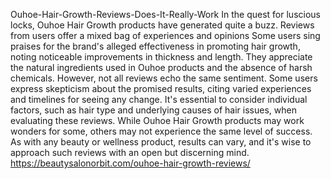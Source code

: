 Ouhoe-Hair-Growth-Reviews-Does-It-Really-Work
In the quest for luscious locks, Ouhoe Hair Growth products have generated quite a buzz. Reviews from users offer a mixed bag of experiences and opinions
Some users sing praises for the brand's alleged effectiveness in promoting hair growth, noting noticeable improvements in thickness and length. They appreciate the natural ingredients used in Ouhoe products and the absence of harsh chemicals. However, not all reviews echo the same sentiment. Some users express skepticism about the promised results, citing varied experiences and timelines for seeing any change. It's essential to consider individual factors, such as hair type and underlying causes of hair issues, when evaluating these reviews. While Ouhoe Hair Growth products may work wonders for some, others may not experience the same level of success. As with any beauty or wellness product, results can vary, and it's wise to approach such reviews with an open but discerning mind.
https://beautysalonorbit.com/ouhoe-hair-growth-reviews/
